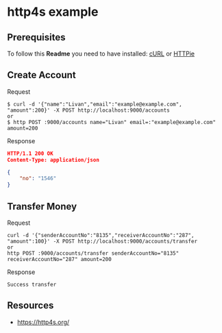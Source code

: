 # http4s example

## Prerequisites
To follow this **Readme** you need to have installed: [cURL](https://curl.haxx.se/) or [HTTPie](https://httpie.org/)

## Create Account
Request
```curl
$ curl -d '{"name":"Livan","email":"example@example.com", "amount":200}' -X POST http://localhost:9000/accounts
or
$ http POST :9000/accounts name="Livan" email=:"example@example.com" amount=200
```
Response
```json
HTTP/1.1 200 OK
Content-Type: application/json

{
    "no": "1546"
}
```

## Transfer Money
Request
```curl
curl -d '{"senderAccountNo":"8135","receiverAccountNo":"287", "amount":100}' -X POST http://localhost:9000/accounts/transfer
or
http POST :9000/accounts/transfer senderAccountNo="8135" receiverAccountNo="287" amount=200
```
Response
```
Success transfer
```

## Resources
- https://http4s.org/
